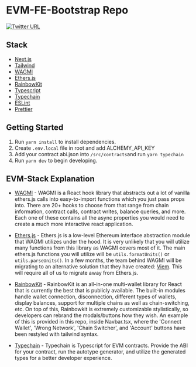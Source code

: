 # EVM-FE-Bootstrap Repo

[![Twitter URL](https://img.shields.io/twitter/url/https/twitter.com/seranged.svg?style=social&label=Follow%20%40seranged)](https://twitter.com/seranged)

## Stack

- [Next.js](https://github.com/vercel/next.js)
- [Tailwind](https://github.com/tailwindlabs/tailwindcss)
- [WAGMI](https://github.com/wagmi-dev/wagmi)
- [Ethers.js](https://github.com/ethers-io/ethers.js/)
- [RainbowKit](https://github.com/rainbow-me/rainbowkit)
- [Typescript](https://github.com/microsoft/TypeScript)
- [Typechain](https://github.com/ethereum-ts/TypeChain)
- [ESLint](https://github.com/eslint/eslint)
- [Prettier](https://github.com/prettier/prettier)

## Getting Started

1. Run `yarn install` to install dependencies.
2. Create `.env.local` file in root and add ALCHEMY_API_KEY
3. Add your contract abi.json into `/src/contracts`and run `yarn typechain`
4. Run `yarn dev` to begin developing.

## EVM-Stack Explanation

- [WAGMI](https://github.com/wagmi-dev/wagmi) - WAGMI is a React hook library that abstracts out a lot of vanilla ethers.js calls into easy-to-import functions which you just pass props into. There are 20+ hooks to choose from that range from chain information, contract calls, contract writes, balance queries, and more. Each one of these contains all the async properties you would need to create a much more interactive react application.

- [Ethers.js](https://github.com/ethers-io/ethers.js/) - Ethers.js is a low-level Ethereum interface abstraction module that WAGMI utilizes under the hood. It is very unlikely that you will utilize many functions from this library as WAGMI covers most of it. The main ethers.js functions you will utilize will be `utils.formatUnits()` or `utils.parseUnits()`. In a few months, the team behind WAGMI will be migrating to an alternative solution that they have created: [Viem](https://viem.sh/). This will require all of us to migrate away from Ethers.js.

- [RainbowKit](https://github.com/rainbow-me/rainbowkit) - RainbowKit is an all-in-one multi-wallet library for React that is currently the best that is publicly available. The built-in modules handle wallet connection, disconnection, different types of wallets, display balances, support for multiple chains as well as chain-switching, etc. On top of this, Rainbowkit is extremely customizable stylistically, so developers can rebrand the modals/buttons how they wish. An example of this is provided in this repo, inside Navbar.tsx, where the 'Connect Wallet', 'Wrong Network', 'Chain Switcher', and 'Account' buttons have been restyled with tailwind syntax. 

- [Typechain](https://github.com/ethereum-ts/TypeChain)  - Typechain is Typescript for EVM contracts. Provide the ABI for your contract, run the autotype generator, and utilize the generated types for a better developer experience. 